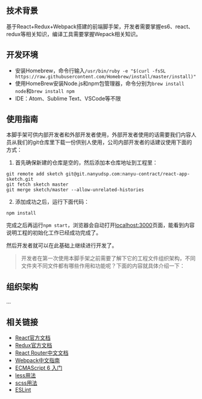 ## 技术背景

基于React+Redux+Webpack搭建的前端脚手架，开发者需要掌握es6、react、redux等相关知识，编译工具需要掌握Wepack相关知识。

## 开发环境

- 安装Homebrew，命令行输入`/usr/bin/ruby -e "$(curl -fsSL https://raw.githubusercontent.com/Homebrew/install/master/install)"`
- 使用HomeBrew安装Node.js和npm包管理器，命令分别为`brew install node`和`brew install npm`
- IDE：Atom、Sublime Text、VSCode等不限

## 使用指南

本脚手架可供内部开发者和外部开发者使用，外部开发者使用的话需要我们内容人员从我们的git仓库里下载一份供别人使用，公司内部开发者的话建议使用下面的方式：

1. 首先确保新建的仓库是空的，然后添加本仓库地址到工程里：

```shell
git remote add sketch git@git.nanyudsp.com:nanyu-contract/react-app-sketch.git
git fetch sketch master
git merge sketch/master --allow-unrelated-histories
```

2. 添加成功之后，运行下面代码：

```shell
npm install
```

完成之后再运行`npm start`，浏览器会自动打开[localhost:3000](http://localhost:3000)页面，能看到内容说明工程的初始化工作已经成功完成了。

然后开发者就可以在此基础上继续进行开发了。

>开发者在第一次使用本脚手架之前需要了解下它的工程文件组织架构，不同文件夹不同文件都有哪些作用和功能呢？下面的内容就具体介绍一下：

## 组织架构
...

## 相关链接

- [React官方文档](https://facebook.github.io/react/docs/hello-world.html)
- [Redux官方文档](http://redux.js.org/)
- [React Router中文文档](https://react-guide.github.io/react-router-cn/)
- [Webpack中文指南](http://zhaoda.net/webpack-handbook/index.html)
- [ECMAScript 6 入门](http://es6.ruanyifeng.com/)
- [less用法](http://less.bootcss.com/)
- [scss用法](http://sass.bootcss.com/docs/sass-reference/)
- [ESLint](http://eslint.org/)